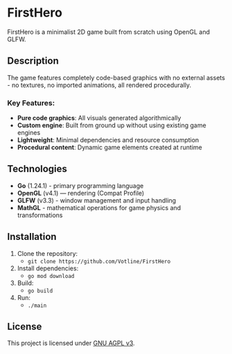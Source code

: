 # FirstHero

FirstHero is a minimalist 2D game built from scratch using OpenGL and GLFW.

## Description

The game features completely code-based graphics with no external assets - no textures, no imported animations, all rendered procedurally.

### Key Features:
- **Pure code graphics**: All visuals generated algorithmically
- **Custom engine**: Built from ground up without using existing game engines
- **Lightweight**: Minimal dependencies and resource consumption
- **Procedural content**: Dynamic game elements created at runtime

## Technologies
- **Go** (1.24.1) - primary programming language
- **OpenGL** (v4.1) — rendering (Compat Profile)
- **GLFW** (v3.3) - window management and input handling
- **MathGL** - mathematical operations for game physics and transformations

## Installation
1. Clone the repository:
   - `git clone https://github.com/Votline/FirstHero`
2. Install dependencies:
   - `go mod download`
3. Build:
   - `go build`
4. Run:
   - `./main`

## License
This project is licensed under [GNU AGPL v3](LICENSE).
